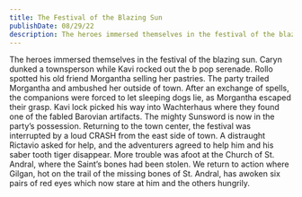 ```yaml
---
title: The Festival of the Blazing Sun
publishDate: 08/29/22
description: The heroes immersed themselves in the festival of the blazing sun...
---
```


The heroes immersed themselves in the festival of the blazing sun. Caryn dunked a townsperson while Kavi rocked out the b pop serenade. Rollo spotted his old friend Morgantha selling her pastries. The party trailed Morgantha and ambushed her outside of town. After an exchange of spells, the companions were forced to let sleeping dogs lie, as Morgantha escaped their grasp. Kavi lock picked his way into Wachterhaus where they found one of the fabled Barovian artifacts. The mighty Sunsword is now in the party’s possession. Returning to the town center, the festival was interrupted by a loud CRASH from the east side of town. A distraught Rictavio asked for help, and the adventurers agreed to help him and his saber tooth tiger disappear. More trouble was afoot at the Church of St. Andral, where the Saint’s bones had been stolen. We return to action where Gilgan, hot on the trail of the missing bones of St. Andral, has awoken six pairs of red eyes which now stare at him and the others hungrily.
